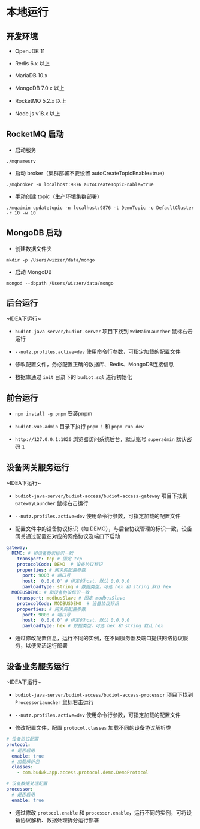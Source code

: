 # 本地运行

## 开发环境

* OpenJDK 11
* Redis 6.x 以上
* MariaDB 10.x
* MongoDB 7.0.x 以上
* RocketMQ 5.2.x 以上

* Node.js v18.x 以上

## RocketMQ 启动

* 启动服务

`./mqnamesrv`

* 启动 broker（集群部署不要设置 autoCreateTopicEnable=true）

`./mqbroker -n localhost:9876 autoCreateTopicEnable=true`

* 手动创建 topic（生产环境集群部署）

`./mqadmin updatetopic -n localhost:9876 -t DemoTopic -c DefaultCluster -r 10 -w 10`

## MongoDB 启动

* 创建数据文件夹

`mkdir -p /Users/wizzer/data/mongo`

* 启动 MongoDB

`mongod --dbpath /Users/wizzer/data/mongo`

## 后台运行

~IDEA下运行~

* `budiot-java-server/budiot-server` 项目下找到 `WebMainLauncher` 鼠标右击运行

* `--nutz.profiles.active=dev` 使用命令行参数，可指定加载的配置文件

* 修改配置文件，务必配置正确的数据库、Redis、MongoDB连接信息

* 数据库通过 `init` 目录下的 `budiot.sql` 进行初始化


## 前台运行

* `npm install -g pnpm` 安装pnpm

* `budiot-vue-admin` 目录下执行 `pnpm i` 和 `pnpm run dev`

* `http://127.0.0.1:1820` 浏览器访问系统后台，默认账号 `superadmin` 默认密码 `1`

## 设备网关服务运行

~IDEA下运行~

* `budiot-java-server/budiot-access/budiot-access-gateway` 项目下找到 `GatewayLauncher`  鼠标右击运行

* `--nutz.profiles.active=dev` 使用命令行参数，可指定加载的配置文件

* 配置文件中的设备协议标识（如 DEMO），与后台协议管理的标识一致，设备网关通过配置在对应的网络协议及端口下启动

```yaml
gateway:
  DEMO: # 和设备协议标识一致
    transport: tcp # 固定 tcp
    protocolCode: DEMO  # 设备协议标识
    properties: # 网关的配置参数
      port: 9003 # 端口号
      host: '0.0.0.0' # 绑定的host，默认 0.0.0.0
      payloadType: string # 数据类型，可选 hex 和 string 默认 hex
  MODBUSDEMO: # 和设备协议标识一致
    transport: modbusSlave # 固定 modbusSlave
    protocolCode: MODBUSDEMO  # 设备协议标识
    properties: # 网关的配置参数
      port: 9008 # 端口号
      host: '0.0.0.0' # 绑定的host，默认 0.0.0.0
      payloadType: hex # 数据类型，可选 hex 和 string 默认 hex
```

* 通过修改配置信息，运行不同的实例，在不同服务器及端口提供网络协议服务，以便灵活运行部署

## 设备业务服务运行

~IDEA下运行~

* `budiot-java-server/budiot-access/budiot-access-processor` 项目下找到 `ProcessorLauncher`  鼠标右击运行

* `--nutz.profiles.active=dev` 使用命令行参数，可指定加载的配置文件

* 修改配置文件，配置 `protocol.classes` 加载不同的设备协议解析类

```yaml
# 设备协议配置
protocol:
  # 是否启用
  enable: true
  # 加载解析包
  classes:
    - com.budwk.app.access.protocol.demo.DemoProtocol

# 设备数据处理配置
processor:
  # 是否启用
  enable: true
```

* 通过修改 `protocol.enable` 和 `processor.enable`，运行不同的实例，可将设备协议解析、数据处理拆分运行部署

